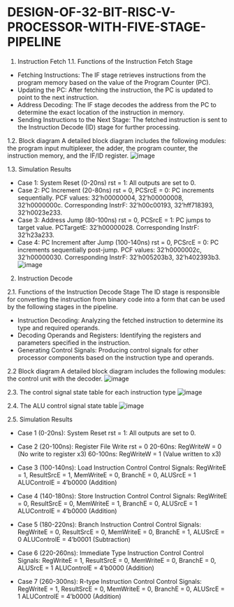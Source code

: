 # DESIGN-OF-32-BIT-RISC-V-PROCESSOR-WITH-FIVE-STAGE-PIPELINE

1. Instruction Fetch
1.1. Functions of the Instruction Fetch Stage
- Fetching Instructions: The IF stage retrieves instructions from the program memory based on the value of the Program Counter (PC).
- Updating the PC: After fetching the instruction, the PC is updated to point to the next instruction.
- Address Decoding: The IF stage decodes the address from the PC to determine the exact location of the instruction in memory.
- Sending Instructions to the Next Stage: The fetched instruction is sent to the Instruction Decode (ID) stage for further processing.

1.2. Block diagram
A detailed block diagram includes the following modules: the program input multiplexer, the adder, the program counter, the instruction memory, and the IF/ID register.
![image](https://github.com/user-attachments/assets/3ca6a9bd-e9df-4303-95af-ec9f37d260af)

1.3. Simulation Results
- Case 1: System Reset (0-20ns)
rst = 1: All outputs are set to 0.
- Case 2: PC Increment (20-80ns)
rst = 0, PCSrcE = 0: PC increments sequentially.
PCF values: 32’h00000004, 32’h00000008, 32’h0000000c.
Corresponding InstrF: 32’h00c00193, 32’hff718393, 32’h0023e233.
- Case 3: Address Jump (80-100ns)
rst = 0, PCSrcE = 1: PC jumps to target value.
PCTargetE: 32’h00000028.
Corresponding InstrF: 32’h23a233.
- Case 4: PC Increment after Jump (100-140ns)
rst = 0, PCSrcE = 0: PC increments sequentially post-jump.
PCF values: 32’h0000002c, 32’h00000030.
Corresponding InstrF: 32’h005203b3, 32’h402393b3.
![image](https://github.com/user-attachments/assets/3556d1ae-f3e7-4e5f-8ec3-a3dda994fbfe)

2. Instruction Decode

2.1. Functions of the Instruction Decode Stage
The ID stage is responsible for converting the instruction from binary code into a form that can be used by the following stages in the pipeline.
- Instruction Decoding: Analyzing the fetched instruction to determine its type and required operands.
- Decoding Operands and Registers: Identifying the registers and parameters specified in the instruction.
- Generating Control Signals: Producing control signals for other processor components based on the instruction type and operands.

2.2 Block diagram
A detailed block diagram includes the following modules: the control unit with the decoder.
![image](https://github.com/user-attachments/assets/f03ccca7-fa52-4f1e-b611-4d827a3780c6)

2.3. The control signal state table for each instruction type
![image](https://github.com/user-attachments/assets/a158d802-08f7-4709-b239-afef20881ef3)

2.4. The ALU control signal state table
![image](https://github.com/user-attachments/assets/20f0e795-f9cf-4b8e-8a0d-480ef3d8d926)

2.5. Simulation Results
- Case 1 (0-20ns): System Reset
rst = 1: All outputs are set to 0.

- Case 2 (20-100ns): Register File Write
rst = 0
20-60ns: RegWriteW = 0 (No write to register x3)
60-100ns: RegWriteW = 1 (Value written to x3)

- Case 3 (100-140ns): Load Instruction Control
Control Signals:
RegWriteE = 1, ResultSrcE = 1, MemWriteE = 0, BranchE = 0, ALUSrcE = 1
ALUControlE = 4’b0000 (Addition)

- Case 4 (140-180ns): Store Instruction Control
Control Signals:
RegWriteE = 0, ResultSrcE = 0, MemWriteE = 1, BranchE = 0, ALUSrcE = 1
ALUControlE = 4’b0000 (Addition)

- Case 5 (180-220ns): Branch Instruction Control
Control Signals:
RegWriteE = 0, ResultSrcE = 0, MemWriteE = 0, BranchE = 1, ALUSrcE = 0
ALUControlE = 4’b0001 (Subtraction)

- Case 6 (220-260ns): Immediate Type Instruction Control
Control Signals:
RegWriteE = 1, ResultSrcE = 0, MemWriteE = 0, BranchE = 0, ALUSrcE = 1
ALUControlE = 4’b0000 (Addition)

- Case 7 (260-300ns): R-type Instruction Control
Control Signals:
RegWriteE = 1, ResultSrcE = 0, MemWriteE = 0, BranchE = 0, ALUSrcE = 1
ALUControlE = 4’b0000 (Addition)

